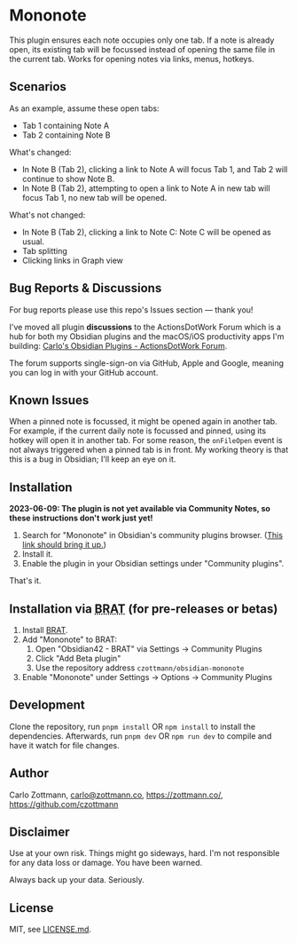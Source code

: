 # Mononote

This plugin ensures each note occupies only one tab. If a note is already open, its existing tab will be focussed instead of opening the same file in the current tab. Works for opening notes via links, menus, hotkeys.


## Scenarios

As an example, assume these open tabs:
- Tab 1 containing Note A
- Tab 2 containing Note B

What's changed:
- In Note B (Tab 2), clicking a link to Note A will focus Tab 1, and Tab 2 will continue to show Note B.
- In Note B (Tab 2), attempting to open a link to Note A in new tab will focus Tab 1, no new tab will be opened.

What's not changed:
- In Note B (Tab 2), clicking a link to Note C: Note C will be opened as usual.
- Tab splitting
- Clicking links in Graph view


## Bug Reports & Discussions

For bug reports please use this repo's Issues section — thank you!

I've moved all plugin **discussions** to the ActionsDotWork Forum which is a hub for both my Obsidian plugins and the macOS/iOS productivity apps I'm building: [Carlo's Obsidian Plugins - ActionsDotWork Forum](https://forum.actions.work/c/obsidian-plugins/8).

The forum supports single-sign-on via GitHub, Apple and Google, meaning you can log in with your GitHub account.


## Known Issues

When a pinned note is focussed, it might be opened again in another tab. For example, if the current daily note is focussed and pinned, using its hotkey will open it in another tab. For some reason, the `onFileOpen` event is not always triggered when a pinned tab is in front. My working theory is that this is a bug in Obsidian; I'll keep an eye on it.


## Installation

**2023-06-09: The plugin is not yet available via Community Notes, so these instructions don't work just yet!**

1. Search for "Mononote" in Obsidian's community plugins browser. ([This link should bring it up.](https://obsidian.md/plugins?id=zottmann))
2. Install it.
3. Enable the plugin in your Obsidian settings under "Community plugins".

That's it.


## Installation via <abbr title="Beta Reviewers Auto-update Tester">BRAT</abbr> (for pre-releases or betas)

1. Install [BRAT](https://github.com/TfTHacker/obsidian42-brat).
2. Add "Mononote" to BRAT:
    1. Open "Obsidian42 - BRAT" via Settings → Community Plugins
    2. Click "Add Beta plugin"
    3. Use the repository address `czottmann/obsidian-mononote`
3. Enable "Mononote" under Settings → Options → Community Plugins


## Development

Clone the repository, run `pnpm install` OR `npm install` to install the dependencies.  Afterwards, run `pnpm dev` OR `npm run dev` to compile and have it watch for file changes.


## Author

Carlo Zottmann, <carlo@zottmann.co>, https://zottmann.co/, https://github.com/czottmann


## Disclaimer

Use at your own risk.  Things might go sideways, hard.  I'm not responsible for any data loss or damage.  You have been warned.

Always back up your data.  Seriously.


## License

MIT, see [LICENSE.md](LICENSE.md).
